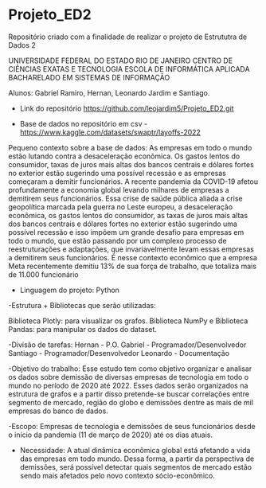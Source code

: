 # Projeto_ED2
Repositório criado com a finalidade de realizar o projeto de Estrututra de Dados 2

UNIVERSIDADE FEDERAL DO ESTADO RIO DE JANEIRO
CENTRO DE CIÊNCIAS EXATAS E TECNOLOGIA
ESCOLA DE INFORMÁTICA APLICADA
BACHARELADO EM SISTEMAS DE INFORMAÇÃO

Alunos: Gabriel Ramiro, Hernan, Leonardo Jardim e Santiago.

- Link do repositório 
https://github.com/leojardim5/Projeto_ED2.git

- Base de dados no repositório em csv - 
https://www.kaggle.com/datasets/swaptr/layoffs-2022

Pequeno contexto sobre a base de dados:
As empresas em todo o mundo estão lutando contra a desaceleração econômica. Os gastos lentos do consumidor, taxas de juros mais altas dos bancos centrais e dólares fortes no exterior estão sugerindo uma possível recessão e as empresas começaram a demitir funcionários. 
A recente pandemia da COVID-19 afetou profundamente a economia global levando milhares de empresas a demitirem seus funcionários. Essa crise de saúde pública aliada a crise geopolítica marcada pela guerra no Leste europeu, a desaceleração econômica, os gastos lentos do consumidor, as taxas de juros mais altas dos bancos centrais e dólares fortes no exterior estão sugerindo uma possível recessão e isso impõem um grande desafio para empresas em todo o mundo, que estão passando por um complexo processo de reestruturações e adaptações, que invariavelmente levam essas empresas a demitirem seus funcionários.  É nesse contexto econômico que a empresa Meta recentemente demitiu 13% de sua força de trabalho, que totaliza mais de 11.000 funcionário

- Linguagem do projeto: Python 

-Estrutura + Bibliotecas que serão utilizadas:

 Biblioteca Plotly: para visualizar os grafos.
 Biblioteca NumPy e Biblioteca Pandas: para manipular os dados do dataset.

-Divisão de tarefas:
 Hernan - P.O.
 Gabriel - Programador/Desenvolvedor
 Santiago - Programador/Desenvolvedor
 Leonardo - Documentação

-Objetivo do trabalho:
Esse estudo tem como objetivo organizar e analisar os dados sobre demissão de diversas empresas de tecnologia em todo o mundo no período de 2020 até 2022. Esses dados serão organizados na estrutura de grafos e a partir disso pretende-se buscar correlações entre segmento de mercado, região do globo e demissões dentre as mais de mil empresas do banco de dados.

-Escopo: 
Empresas de tecnologia e demissões de seus funcionários desde o início da pandemia (11 de março de 2020) até os dias atuais.

- Necessidade:
A atual dinâmica econômica global está afetando a vida das empresas em todo mundo. Dessa forma, a partir da perspectiva de demissões, será possível detectar quais segmentos de mercado estão sendo mais afetados pelo novo contexto sócio-econômico.

